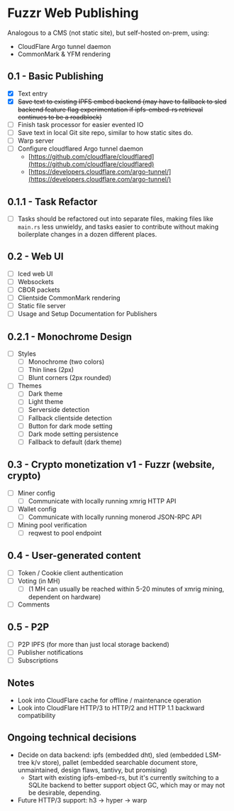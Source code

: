 # Fuzzr Web Publishing

Analogous to a CMS (not static site), but self-hosted on-prem, using:

- CloudFlare Argo tunnel daemon
- CommonMark & YFM rendering

## 0.1 - Basic Publishing

- [x] Text entry
- [x] ~~Save text to existing IPFS embed backend (may have to fallback to sled backend feature flag experimentation if ipfs-embed-rs retrieval continues to be a roadblock)~~
- [ ] Finish task processor for easier evented IO
- [ ] Save text in local Git site repo, similar to how static sites do.
- [ ] Warp server
- [ ] Configure cloudflared Argo tunnel daemon
    - [https://github.com/cloudflare/cloudflared](https://github.com/cloudflare/cloudflared)
    - [https://developers.cloudflare.com/argo-tunnel/](https://developers.cloudflare.com/argo-tunnel/)

## 0.1.1 - Task Refactor

- [ ] Tasks should be refactored out into separate files, making files like `main.rs` less unwieldy, and tasks easier to contribute without making boilerplate changes in a dozen different places.

## 0.2 - Web UI

- [ ] Iced web UI
- [ ] Websockets
- [ ] CBOR packets
- [ ] Clientside CommonMark rendering
- [ ] Static file server
- [ ] Usage and Setup Documentation for Publishers

## 0.2.1 - Monochrome Design

- [ ] Styles
    - [ ] Monochrome (two colors)
    - [ ] Thin lines (2px)
    - [ ] Blunt corners (2px rounded)
- [ ] Themes
    - [ ] Dark theme
    - [ ] Light theme
    - [ ] Serverside detection
    - [ ] Fallback clientside detection
    - [ ] Button for dark mode setting
    - [ ] Dark mode setting persistence
    - [ ] Fallback to default (dark theme)

## 0.3 - Crypto monetization v1 - Fuzzr (website, crypto)

- [ ] Miner config
    - [ ] Communicate with locally running xmrig HTTP API
- [ ] Wallet config
    - [ ] Communicate with locally running monerod JSON-RPC API
- [ ] Mining pool verification
    - [ ] reqwest to pool endpoint

## 0.4 - User-generated content

- [ ] Token / Cookie client authentication
- [ ] Voting (in MH)
    - [ ] (1 MH can usually be reached within 5-20 minutes of xmrig mining, dependent on hardware)
- [ ] Comments

## 0.5 - P2P

- [ ] P2P IPFS (for more than just local storage backend)
- [ ] Publisher notifications
- [ ] Subscriptions

## Notes

- Look into CloudFlare cache for offline / maintenance operation
- Look into CloudFlare HTTP/3 to HTTP/2 and HTTP 1.1 backward compatibility

## Ongoing technical decisions

- Decide on data backend: ipfs (embedded dht), sled (embedded LSM-tree k/v store), pallet (embedded searchable document store, unmaintained, design flaws, tantivy, but promising)
    - Start with existing ipfs-embed-rs, but it's currently switching to a SQLite backend to better support object GC, which may or may not be desirable, depending.
- Future HTTP/3 support: h3 -> hyper -> warp
